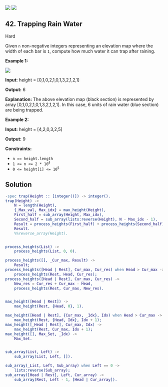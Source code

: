 [![](https://img.shields.io/github/stars/LeetCode-in-Erlang/LeetCode-in-Erlang?label=Stars&style=flat-square)](https://github.com/LeetCode-in-Erlang/LeetCode-in-Erlang)
[![](https://img.shields.io/github/forks/LeetCode-in-Erlang/LeetCode-in-Erlang?label=Fork%20me%20on%20GitHub%20&style=flat-square)](https://github.com/LeetCode-in-Erlang/LeetCode-in-Erlang/fork)

## 42\. Trapping Rain Water

Hard

Given `n` non-negative integers representing an elevation map where the width of each bar is `1`, compute how much water it can trap after raining.

**Example 1:**

![](https://assets.leetcode.com/uploads/2018/10/22/rainwatertrap.png)

**Input:** height = [0,1,0,2,1,0,1,3,2,1,2,1]

**Output:** 6

**Explanation:** The above elevation map (black section) is represented by array [0,1,0,2,1,0,1,3,2,1,2,1]. In this case, 6 units of rain water (blue section) are being trapped.

**Example 2:**

**Input:** height = [4,2,0,3,2,5]

**Output:** 9

**Constraints:**

*   `n == height.length`
*   <code>1 <= n <= 2 * 10<sup>4</sup></code>
*   <code>0 <= height[i] <= 10<sup>5</sup></code>

## Solution

```erlang
-spec trap(Height :: [integer()]) -> integer().
trap(Height) ->
    N = length(Height),
    {_Max_val, Max_idx} = max_height(Height),
    First_half = sub_array(Height, Max_idx),
    Second_half = sub_array(lists:reverse(Height), N - Max_idx - 1),
    Result = process_heights(First_half) + process_heights(Second_half),
    Result.
    %%reverse_array(Height).


process_heights(List) ->
    process_heights(List, 0, 0).

process_heights([], _Cur_max, Result) ->
    Result;
process_heights([Head | Rest], Cur_max, Cur_res) when Head > Cur_max ->
    process_heights(Rest, Head, Cur_res);
process_heights([Head | Rest], Cur_max, Cur_res) ->
    New_res = Cur_res + Cur_max - Head,
    process_heights(Rest, Cur_max, New_res).


max_height([Head | Rest]) ->
    max_height(Rest, {Head, 0}, 1).

max_height([Head | Rest], {Cur_max, _Idx}, Idx) when Head > Cur_max ->
    max_height(Rest, {Head, Idx}, Idx + 1);
max_height([_Head | Rest], Cur_max, Idx) ->
    max_height(Rest, Cur_max, Idx + 1);
max_height([], Max_Set, _Idx) ->
    Max_Set.


sub_array(List, Left) ->
    sub_array(List, Left, []).

sub_array(_List, Left, Sub_array) when Left == 0 ->
    lists:reverse(Sub_array);
sub_array([Head | Rest], Left, Cur_array) ->
    sub_array(Rest, Left - 1, [Head | Cur_array]).
```